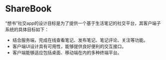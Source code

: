 # ShareBook

“想书”社交app的设计目标是为了提供一个基于生活笔记的社交平台，其客户端子系统的具体目标如下：
  * 结合服务端，完成在线查看笔记、发布笔记、笔记评论、关注等功能。
  * 客户端UI设计具有可用性，能够提供良好便利的交互接口。
  * 客户端能够适应包括桌面、移动端在内的多种终端平台。
